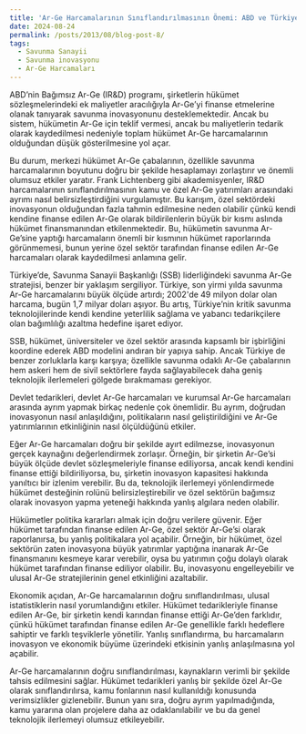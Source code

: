 ```yaml
---
title: 'Ar-Ge Harcamalarının Sınıflandırılmasının Önemi: ABD ve Türkiye Bağlamında Savunma İnovasyonu Üzerine Bir İnceleme'
date: 2024-08-24
permalink: /posts/2013/08/blog-post-8/
tags:
  - Savunma Sanayii
  - Savunma inovasyonu
  - Ar-Ge Harcamaları
---
```


ABD’nin Bağımsız Ar-Ge (IR&D) programı, şirketlerin hükümet sözleşmelerindeki ek maliyetler aracılığıyla Ar-Ge’yi finanse etmelerine olanak tanıyarak savunma inovasyonunu desteklemektedir. Ancak bu sistem, hükümetin Ar-Ge için teklif vermesi, ancak bu maliyetlerin tedarik olarak kaydedilmesi nedeniyle toplam hükümet Ar-Ge harcamalarının olduğundan düşük gösterilmesine yol açar.

Bu durum, merkezi hükümet Ar-Ge çabalarının, özellikle savunma harcamalarının boyutunu doğru bir şekilde hesaplamayı zorlaştırır ve önemli olumsuz etkiler yaratır. Frank Lichtenberg gibi akademisyenler, IR&D harcamalarının sınıflandırılmasının kamu ve özel Ar-Ge yatırımları arasındaki ayrımı nasıl belirsizleştirdiğini vurgulamıştır. Bu karışım, özel sektördeki inovasyonun olduğundan fazla tahmin edilmesine neden olabilir çünkü kendi kendine finanse edilen Ar-Ge olarak bildirilenlerin büyük bir kısmı aslında hükümet finansmanından etkilenmektedir. Bu, hükümetin savunma Ar-Ge’sine yaptığı harcamaların önemli bir kısmının hükümet raporlarında görünmemesi, bunun yerine özel sektör tarafından finanse edilen Ar-Ge harcamaları olarak kaydedilmesi anlamına gelir.

Türkiye’de, Savunma Sanayii Başkanlığı (SSB) liderliğindeki savunma Ar-Ge stratejisi, benzer bir yaklaşım sergiliyor. Türkiye, son yirmi yılda savunma Ar-Ge harcamalarını büyük ölçüde artırdı; 2002'de 49 milyon dolar olan harcama, bugün 1,7 milyar doları aşıyor. Bu artış, Türkiye’nin kritik savunma teknolojilerinde kendi kendine yeterlilik sağlama ve yabancı tedarikçilere olan bağımlılığı azaltma hedefine işaret ediyor.

SSB, hükümet, üniversiteler ve özel sektör arasında kapsamlı bir işbirliğini koordine ederek ABD modelini andıran bir yapıya sahip. Ancak Türkiye de benzer zorluklarla karşı karşıya; özellikle savunma odaklı Ar-Ge çabalarının hem askeri hem de sivil sektörlere fayda sağlayabilecek daha geniş teknolojik ilerlemeleri gölgede bırakmaması gerekiyor.

Devlet tedarikleri, devlet Ar-Ge harcamaları ve kurumsal Ar-Ge harcamaları arasında ayrım yapmak birkaç nedenle çok önemlidir. Bu ayrım, doğrudan inovasyonun nasıl anlaşıldığını, politikaların nasıl geliştirildiğini ve Ar-Ge yatırımlarının etkinliğinin nasıl ölçüldüğünü etkiler.

Eğer Ar-Ge harcamaları doğru bir şekilde ayırt edilmezse, inovasyonun gerçek kaynağını değerlendirmek zorlaşır. Örneğin, bir şirketin Ar-Ge’si büyük ölçüde devlet sözleşmeleriyle finanse ediliyorsa, ancak kendi kendini finanse ettiği bildiriliyorsa, bu, şirketin inovasyon kapasitesi hakkında yanıltıcı bir izlenim verebilir. Bu da, teknolojik ilerlemeyi yönlendirmede hükümet desteğinin rolünü belirsizleştirebilir ve özel sektörün bağımsız olarak inovasyon yapma yeteneği hakkında yanlış algılara neden olabilir.

Hükümetler politika kararları almak için doğru verilere güvenir. Eğer hükümet tarafından finanse edilen Ar-Ge, özel sektör Ar-Ge’si olarak raporlanırsa, bu yanlış politikalara yol açabilir. Örneğin, bir hükümet, özel sektörün zaten inovasyona büyük yatırımlar yaptığına inanarak Ar-Ge finansmanını kesmeye karar verebilir, oysa bu yatırımın çoğu dolaylı olarak hükümet tarafından finanse ediliyor olabilir. Bu, inovasyonu engelleyebilir ve ulusal Ar-Ge stratejilerinin genel etkinliğini azaltabilir.

Ekonomik açıdan, Ar-Ge harcamalarının doğru sınıflandırılması, ulusal istatistiklerin nasıl yorumlandığını etkiler. Hükümet tedarikleriyle finanse edilen Ar-Ge, bir şirketin kendi karından finanse ettiği Ar-Ge’den farklıdır, çünkü hükümet tarafından finanse edilen Ar-Ge genellikle farklı hedeflere sahiptir ve farklı teşviklerle yönetilir. Yanlış sınıflandırma, bu harcamaların inovasyon ve ekonomik büyüme üzerindeki etkisinin yanlış anlaşılmasına yol açabilir.

Ar-Ge harcamalarının doğru sınıflandırılması, kaynakların verimli bir şekilde tahsis edilmesini sağlar. Hükümet tedarikleri yanlış bir şekilde özel Ar-Ge olarak sınıflandırılırsa, kamu fonlarının nasıl kullanıldığı konusunda verimsizlikler gizlenebilir. Bunun yanı sıra, doğru ayrım yapılmadığında, kamu yararına olan projelere daha az odaklanılabilir ve bu da genel teknolojik ilerlemeyi olumsuz etkileyebilir.
